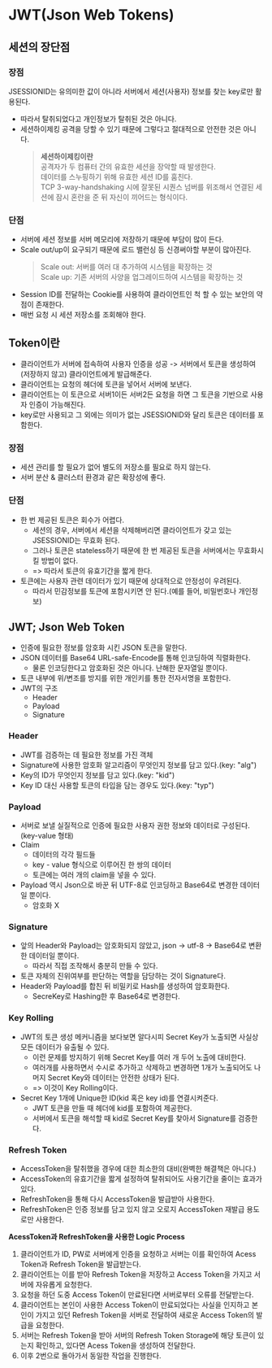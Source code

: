 # JWT(Json Web Tokens)
## 세션의 장단점
### 장점
JSESSIONID는 유의미한 값이 아니라 서버에서 세션(사용자) 정보를 찾는 key로만 활용된다.
- 따라서 탈취되었다고 개인정보가 탈취된 것은 아니다.
- 세션하이제킹 공격을 당할 수 있기 때문에 그렇다고 절대적으로 안전한 것은 아니다.
    > **세션하이제킹이란**  
  공격자가 두 컴퓨터 간의 유효한 세션을 장악할 때 발생한다.  
  데이터를 스누핑하기 위해 유효한 세션 ID를 훔친다.  
  TCP 3-way-handshaking 시에 잘못된 시퀀스 넘버를 위조해서 연결된 세션에 잠시 혼란을 준 뒤 자신이 끼어드는 형식이다.
### 단점
- 서버에 세션 정보를 서버 메모리에 저장하기 때문에 부담이 많이 든다.
- Scale out/up이 요구되기 때문에 로드 밸런싱 등 신경써야할 부분이 많아진다.
    > Scale out: 서버를 여러 대 추가하여 시스템을 확장하는 것  
    Scale up: 기존 서버의 사양을 업그레이드하여 시스템을 확장하는 것
- Session ID를 전달하는 Cookie를 사용하여 클라이언트인 척 할 수 있는 보안의 약점이 존재한다.
- 매번 요청 시 세션 저장소를 조회해야 한다.

## Token이란
- 클라이언트가 서버에 접속하여 사용자 인증을 성공 -> 서버에서 토큰을 생성하여 (저장하지 않고) 클라이언트에게 발급해준다.
- 클라이언트는 요청의 헤더에 토큰을 넣어서 서버에 보낸다.
- 클라이언트는 이 토큰으로 서버1이든 서버2든 요청을 하면 그 토큰을 기반으로 사용자 인증이 가능해진다.
- key로만 사용되고 그 외에는 의미가 없는 JSESSIONID와 달리 토큰은 데이터를 포함한다.

### 장점
- 세션 관리를 할 필요가 없어 별도의 저장소를 필요로 하지 않는다.
- 서버 분산 & 클러스터 환경과 같은 확장성에 좋다.

### 단점
- 한 번 제공된 토큰은 회수가 어렵다.
  - 세션의 경우, 서버에서 세션을 삭제해버리면 클라이언트가 갖고 있는 JSESSIONID는 무효화 된다.
  - 그러나 토큰은 stateless하기 때문에 한 번 제공된 토큰을 서버에서는 무효화시킬 방법이 없다.
  - => 따라서 토큰의 유효기간을 짧게 한다.
- 토큰에는 사용자 관련 데이터가 있기 때문에 상대적으로 안정성이 우려된다.
  - 따라서 민감정보를 토큰에 포함시키면 안 된다.(예를 들어, 비밀번호나 개인정보)

## JWT; Json Web Token
- 인증에 필요한 정보를 암호화 시킨 JSON 토큰을 말한다.
- JSON 데이터를 Base64 URL-safe-Encode를 통해 인코딩하여 직렬화한다.
  - 물론 인코딩한다고 암호화된 것은 아니다. 난해한 문자열일 뿐이다.
- 토큰 내부에 위/변조를 방지를 위한 개인키를 통한 전자서명을 포함한다.
- JWT의 구조
  - Header
  - Payload
  - Signature

### Header
- JWT를 검증하는 데 필요한 정보를 가진 객체
- Signature에 사용한 암호화 알고리즘이 무엇인지 정보를 담고 있다.(key: "alg")
- Key의 ID가 무엇인지 정보를 담고 있다.(key: "kid")
- Key ID 대신 사용할 토큰의 타입을 담는 경우도 있다.(key: "typ")

### Payload
- 서버로 보낼 실질적으로 인증에 필요한 사용자 권한 정보와 데이터로 구성된다.(key-value 형태)
- Claim
  - 데이터의 각각 필드들
  - key - value 형식으로 이루어진 한 쌍의 데이터
  - 토큰에는 여러 개의 claim을 넣을 수 있다.
- Payload 역시 Json으로 바꾼 뒤 UTF-8로 인코딩하고 Base64로 변경한 데이터일 뿐이다.
  - 암호화 X

### Signature
- 앞의 Header와 Payload는 암호화되지 않았고, json -> utf-8 -> Base64로 변환한 데이터일 뿐이다.
  - 따라서 직접 조작해서 충분히 만들 수 있다.
- 토큰 자체의 진위여부를 판단하는 역할을 담당하는 것이 Signature다.
- Header와 Payload를 합친 뒤 비밀키로 Hash를 생성하여 암호화한다.
  - SecreKey로 Hashing한 후 Base64로 변경한다.

### Key Rolling
- JWT의 토큰 생성 메커니즘을 보다보면 알다시피 Secret Key가 노출되면 사실상 모든 데이터가 유출될 수 있다.
  - 이런 문제를 방지하기 위해 Secret Key를 여러 개 두어 노출에 대비한다.
  - 여러개를 사용하면서 수시로 추가하고 삭제하고 변경하면 1개가 노출되어도 나머지 Secret Key와 데이터는 안전한 상태가 된다.
  - => 이것이 Key Rolling이다.
- Secret Key 1개에 Unique한 ID(kid 혹은 key id)를 연결시켜준다.
  - JWT 토큰을 만들 때 헤더에 kid를 포함하여 제공한다.
  - 서버에서 토큰을 해석할 때 kid로 Secret Key를 찾아서 Signature를 검증한다.

### Refresh Token
- AccessToken을 탈취했을 경우에 대한 최소한의 대비(완벽한 해결책은 아니다.)
- AccessToken의 유효기간을 짧게 설정하여 탈취되어도 사용기간을 줄이는 효과가 있다.
- RefreshToken을 통해 다시 AccessToken을 발급받아 사용한다.
- RefreshToken은 인증 정보를 담고 있지 않고 오로지 AccessToken 재발급 용도로만 사용한다.

**AcessToken과 RefreshToken을 사용한 Logic Process**
1. 클라이언트가 ID, PW로 서버에게 인증을 요청하고 서버는 이를 확인하여 Acess Token과 Refresh Token을 발급받는다.
2. 클라이언트는 이를 받아 Refresh Token을 저장하고 Access Token을 가지고 서버에 자유롭게 요청한다.
3. 요청을 하던 도중 Access Token이 만료된다면 서버로부터 오류를 전달받는다.
4. 클라이언트는 본인이 사용한 Access Token이 만료되었다는 사실을 인지하고 본인이 가지고 있던 Refresh Token을 서버로 전달하여 새로운 Access Token의 발급을 요청한다.
5. 서버는 Refresh Token을 받아 서버의 Refresh Token Storage에 해당 토큰이 있는지 확인하고, 있다면 Acess Token을 생성하여 전달한다.
6. 이후 2번으로 돌아가서 동일한 작업을 진행한다.